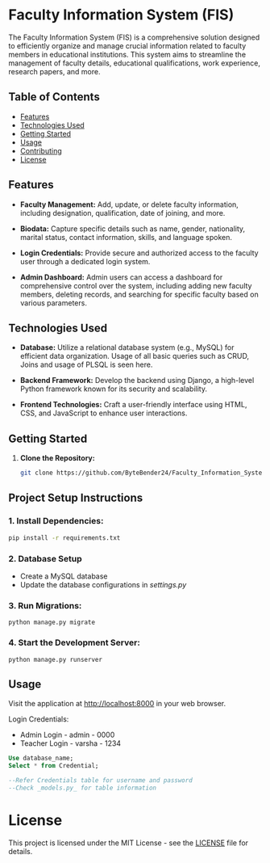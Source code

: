 
# Faculty Information System (FIS)

The Faculty Information System (FIS) is a comprehensive solution designed to efficiently organize and manage crucial information related to faculty members in educational institutions. This system aims to streamline the management of faculty details, educational qualifications, work experience, research papers, and more.

## Table of Contents

- [Features](#features)
- [Technologies Used](#technologies-used)
- [Getting Started](#getting-started)
- [Usage](#usage)
- [Contributing](#contributing)
- [License](#license)

## Features

- **Faculty Management:** Add, update, or delete faculty information, including designation, qualification, date of joining, and more.

- **Biodata:** Capture specific details such as name, gender, nationality, marital status, contact information, skills, and language spoken.

- **Login Credentials:** Provide secure and authorized access to the faculty user through a dedicated login system.

- **Admin Dashboard:** Admin users can access a dashboard for comprehensive control over the system, including adding new faculty members, deleting records, and searching for specific faculty based on various parameters.

## Technologies Used

- **Database:** Utilize a relational database system (e.g., MySQL) for efficient data organization. Usage of all basic queries such as CRUD, Joins and usage of PLSQL is seen here.

- **Backend Framework:** Develop the backend using Django, a high-level Python framework known for its security and scalability.

- **Frontend Technologies:** Craft a user-friendly interface using HTML, CSS, and JavaScript to enhance user interactions.

## Getting Started

1. **Clone the Repository:**
   ```bash
   git clone https://github.com/ByteBender24/Faculty_Information_System.git

## Project Setup Instructions

### 1. Install Dependencies:

```bash
pip install -r requirements.txt 
```

### 2. Database Setup
* Create a MySQL database
* Update the database configurations in _settings.py_

### 3. Run Migrations:

`python manage.py migrate` 


### 4. Start the Development Server:

`python manage.py runserver` 

## Usage

Visit the application at [http://localhost:8000](http://localhost:8000/) in your web browser.

Login Credentials:
* Admin Login - admin - 0000
* Teacher Login - varsha - 1234
```sql
Use database_name;
Select * from Credential;

--Refer Credentials table for username and password
--Check _models.py_ for table information
```

# License

This project is licensed under the MIT License - see the [LICENSE](LICENSE) file for details.

